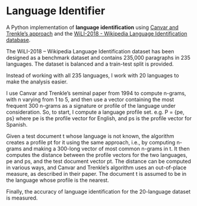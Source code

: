 # Language Identifier

A Python implementation of **language identification** using [Canvar and Trenkle’s approach](https://www.let.rug.nl/vannoord/TextCat/textcat.pdf) and the [WiLI-2018 - Wikipedia Language Identification database](https://zenodo.org/record/841984).

The WiLI-2018 – Wikipedia Language Identification dataset has been designed as a benchmark dataset and contains 235,000 paragraphs in 235 languages. The dataset is balanced and a train-test split is provided. 

Instead of working with all 235 languages, I work with 20 languages to make the analysis easier.

I use Canvar and Trenkle’s seminal paper from 1994 to compute n-grams, with n varying from 1 to 5, and then use a vector containing the most frequent 300 n-grams as a signature or profile of the language under consideration. So, to start, I compute a language profile set. e.g. P = {pe, ps} where pe is the profile vector for English, and ps is the profile vector for Spanish.

Given a test document t whose language is not known, the algorithm creates a profile pt for it using the same approach, i.e., by computing n-grams and making a 300-long vector of most common n-grams in t. It then computes the distance between the profile vectors for the two languages, pe and ps, and the test document vector pt. The distance can be computed in various ways, and Canvar and Trenkle’s algorithm uses an out-of-place measure, as described in their paper. The document t is assumed to be in the language whose profile is the nearest.

Finally, the accuracy of language identification for the 20-language dataset is measured.

